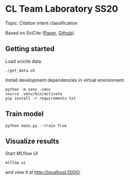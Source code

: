 # CL Team Laboratory SS20

Topic: Citation intent classification

Based on SciCite ([Paper](https://www.aclweb.org/anthology/N19-1361.pdf), [Github](https://github.com/allenai/scicite)).

## Getting started
Load scicite data.
```
./get_data.sh
```

Install development dependencies in virtual environment.
```
python -m venv .venv
source .venv/bin/activate
pip install -r requirements.txt
```

## Train model

```
python main.py --train True
```

## Visualize results

Start MLflow UI
```
mlflow ui
```
and view it at [http://localhost:5000/](http://localhost:5000/).
